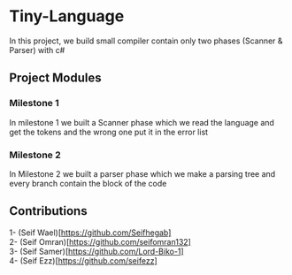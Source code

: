 # Tiny-Language

In this project, we build small compiler contain only two phases (Scanner & Parser) with c# 

## Project Modules
### Milestone 1

In milestone 1 we built a Scanner phase which we read the language and get the tokens and the wrong one put it in the error list

### Milestone 2

In Milestone 2 we built a parser phase which we make a parsing tree and every branch contain the block of the code 

## Contributions

1- (Seif Wael)[https://github.com/Seifhegab]<br />
2- (Seif Omran)[https://github.com/seifomran132]<br />
3- (Seif Samer)[https://github.com/Lord-Biko-1]<br />
4- (Seif Ezz)[https://github.com/seifezz]<br />
